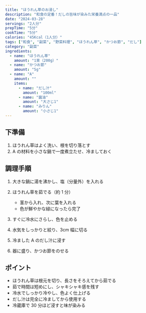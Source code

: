 ```yaml
---
title: "ほうれん草のお浸し"
description: "和食の定番！だしの旨味が染みた栄養満点の一品"
date: "2024-03-28"
servings: "2人分"
prepTime: "5分"
cookTime: "5分"
calories: "45Kcal（1人分）"
tags: ["和食", "副菜", "野菜料理", "ほうれん草", "かつお節", "だし"]
category: "副菜"
ingredients:
  - name: "ほうれん草"
    amount: "1束（200g）"
  - name: "かつお節"
    amount: "5g"
  - name: "A"
    amount: ""
    items:
      - name: "だし汁"
        amount: "100ml"
      - name: "醤油"
        amount: "大さじ1"
      - name: "みりん"
        amount: "小さじ1"
---
```


## 下準備

1. ほうれん草はよく洗い、根を切り落とす
2. A の材料を小さな鍋で一度煮立たせ、冷ましておく

## 調理手順

1. 大きな鍋に湯を沸かし、塩（分量外）を入れる

2. ほうれん草を茹でる（約 1 分）

   - 茎から入れ、次に葉を入れる
   - 色が鮮やかな緑になったら完了

3. すぐに冷水にさらし、色を止める

4. 水気をしっかりと絞り、3cm 幅に切る

5. 冷ました A のだし汁に浸す

6. 器に盛り、かつお節をのせる

## ポイント

- ほうれん草は根元を切り、長さをそろえてから茹でる
- 茹で時間は短めにし、シャキシャキ感を残す
- 冷水でしっかり冷やし、色よく仕上げる
- だし汁は完全に冷ましてから使用する
- 冷蔵庫で 30 分ほど浸すと味が染みる
